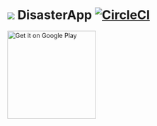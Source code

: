# ![](app/src/main/res/mipmap-mdpi/ic_launcher.png) DisasterApp [![CircleCI](https://circleci.com/gh/cutmail/DisasterApp/tree/develop.svg?style=svg&circle-token=aca35c19913a54428255dc159c451940ec05c5a2)](https://circleci.com/gh/cutmail/DisasterApp/tree/develop)

<a href="https://play.google.com/store/apps/details?id=me.cutmail.disasterapp"><img width="200" alt="Get it on Google Play" src="https://play.google.com/intl/en_us/badges/images/apps/ja-play-badge.png" /></a>
